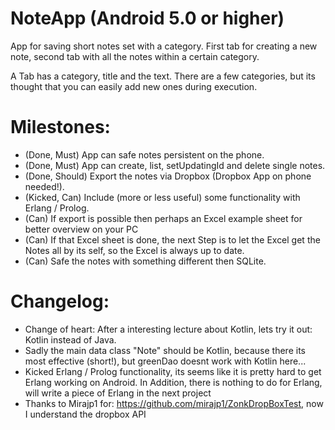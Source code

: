 # NoteApp (Android 5.0 or higher)
App for saving short notes set with a category.
First tab for creating a new note, second tab with all the notes within a certain category.

A Tab has a category, title and the text.
There are a few categories, but its thought that you can easily add new ones during execution.

# Milestones:
- (Done, Must) App can safe notes persistent on the phone.
- (Done, Must) App can create, list, setUpdatingId and delete single notes.
- (Done, Should) Export the notes via Dropbox (Dropbox App on phone needed!).
- (Kicked, Can) Include (more or less useful) some functionality with Erlang / Prolog.
- (Can) If export is possible then perhaps an Excel example sheet for better overview on your PC
- (Can) If that Excel sheet is done, the next Step is to let the Excel get the Notes all by its self, so the Excel is always up to date.
- (Can) Safe the notes with something different then SQLite.

# Changelog:
- Change of heart: After a interesting lecture about Kotlin, lets try it out: Kotlin instead of Java.
- Sadly the main data class "Note" should be Kotlin, because there its most effective (short!), but greenDao doesnt work with Kotlin here...
- Kicked Erlang / Prolog functionality, its seems like it is pretty hard to get Erlang working on Android. In Addition, there is nothing to do for Erlang, will write a piece of Erlang in the next project
- Thanks to Mirajp1 for: https://github.com/mirajp1/ZonkDropBoxTest, now I understand the dropbox API
